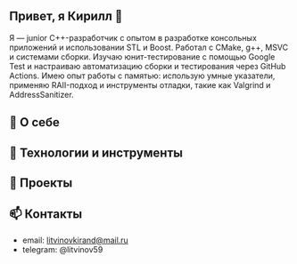 ## Привет, я Кирилл 👋
Я — junior C++-разработчик с опытом в разработке консольных приложений и использовании STL и Boost. Работал с CMake, g++, MSVC и системами сборки. Изучаю юнит-тестирование с помощью Google Test и настраиваю автоматизацию сборки и тестирования через GitHub Actions. Имею опыт работы с памятью: использую умные указатели, применяю RAII-подход и инструменты отладки, такие как Valgrind и AddressSanitizer.

## 💼 О себе

## 🧰 Технологии и инструменты

## 📌 Проекты

## 📫 Контакты
- email: litvinovkirand@mail.ru
- telegram: @litvinov59

<!--
**litvinov99/litvinov99** is a ✨ _special_ ✨ repository because its `README.md` (this file) appears on your GitHub profile.

Here are some ideas to get you started:

- 🔭 I’m currently working on ...
- 🌱 I’m currently learning ...
- 👯 I’m looking to collaborate on ...
- 🤔 I’m looking for help with ...
- 💬 Ask me about ...
- 📫 How to reach me: ...
- 😄 Pronouns: ...
- ⚡ Fun fact: ...
-->
